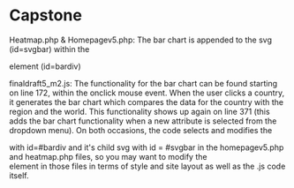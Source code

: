 # Capstone

Heatmap.php & Homepagev5.php:
  The bar chart is appended to the svg (id=svgbar) within the <div> element (id=bardiv)


finaldraft5_m2.js:
  The functionality for the bar chart can be found starting on line 172, within the onclick mouse event. When the user clicks       a country, it generates the bar chart which compares the data for the country with the region and the world. This functionality shows up again on line 371 (this adds the bar chart functionality when a new attribute is selected from the dropdown menu). On both occasions, the code selects and modifies the <div> with id=#bardiv and it's child svg with id = #svgbar in the homepagev5.php and heatmap.php files, so you may want to modify the <div> element in those files in terms of style and site layout as well as the .js code itself.
  
  
